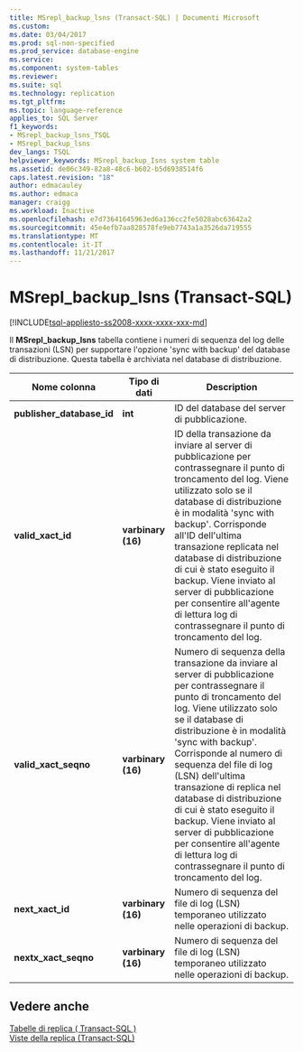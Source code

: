 ```yaml
---
title: MSrepl_backup_lsns (Transact-SQL) | Documenti Microsoft
ms.custom: 
ms.date: 03/04/2017
ms.prod: sql-non-specified
ms.prod_service: database-engine
ms.service: 
ms.component: system-tables
ms.reviewer: 
ms.suite: sql
ms.technology: replication
ms.tgt_pltfrm: 
ms.topic: language-reference
applies_to: SQL Server
f1_keywords:
- MSrepl_backup_lsns_TSQL
- MSrepl_backup_lsns
dev_langs: TSQL
helpviewer_keywords: MSrepl_backup_Isns system table
ms.assetid: de06c349-82a8-48c6-b602-b5d6938514f6
caps.latest.revision: "18"
author: edmacauley
ms.author: edmaca
manager: craigg
ms.workload: Inactive
ms.openlocfilehash: e7d73641645963ed6a136cc2fe5028abc63642a2
ms.sourcegitcommit: 45e4efb7aa828578fe9eb7743a1a3526da719555
ms.translationtype: MT
ms.contentlocale: it-IT
ms.lasthandoff: 11/21/2017
---
```

# <a name="msreplbackuplsns-transact-sql"></a>MSrepl_backup_lsns (Transact-SQL)
[!INCLUDE[tsql-appliesto-ss2008-xxxx-xxxx-xxx-md](../../includes/tsql-appliesto-ss2008-xxxx-xxxx-xxx-md.md)]

  Il **MSrepl_backup_lsns** tabella contiene i numeri di sequenza del log delle transazioni (LSN) per supportare l'opzione 'sync with backup' del database di distribuzione. Questa tabella è archiviata nel database di distribuzione.  
  
|Nome colonna|Tipo di dati|Description|  
|-----------------|---------------|-----------------|  
|**publisher_database_id**|**int**|ID del database del server di pubblicazione.|  
|**valid_xact_id**|**varbinary (16)**|ID della transazione da inviare al server di pubblicazione per contrassegnare il punto di troncamento del log. Viene utilizzato solo se il database di distribuzione è in modalità 'sync with backup'. Corrisponde all'ID dell'ultima transazione replicata nel database di distribuzione di cui è stato eseguito il backup. Viene inviato al server di pubblicazione per consentire all'agente di lettura log di contrassegnare il punto di troncamento del log.|  
|**valid_xact_seqno**|**varbinary (16)**|Numero di sequenza della transazione da inviare al server di pubblicazione per contrassegnare il punto di troncamento del log. Viene utilizzato solo se il database di distribuzione è in modalità 'sync with backup'. Corrisponde al numero di sequenza del file di log (LSN) dell'ultima transazione di replica nel database di distribuzione di cui è stato eseguito il backup. Viene inviato al server di pubblicazione per consentire all'agente di lettura log di contrassegnare il punto di troncamento del log.|  
|**next_xact_id**|**varbinary (16)**|Numero di sequenza del file di log (LSN) temporaneo utilizzato nelle operazioni di backup.|  
|**nextx_xact_seqno**|**varbinary (16)**|Numero di sequenza del file di log (LSN) temporaneo utilizzato nelle operazioni di backup.|  
  
## <a name="see-also"></a>Vedere anche  
 [Tabelle di replica &#40; Transact-SQL &#41;](../../relational-databases/system-tables/replication-tables-transact-sql.md)   
 [Viste della replica &#40;Transact-SQL&#41;](../../relational-databases/system-views/replication-views-transact-sql.md)  
  
  
